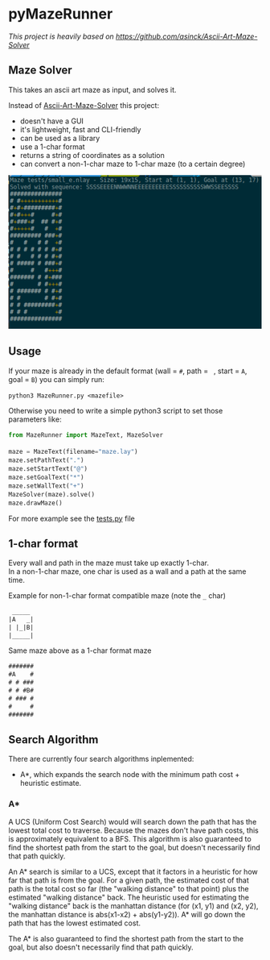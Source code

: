 # pyMazeRunner

*This project is heavily based on https://github.com/asinck/Ascii-Art-Maze-Solver*

## Maze Solver

This takes an ascii art maze as input, and solves it.

Instead of [Ascii-Art-Maze-Solver](https://github.com/asinck/Ascii-Art-Maze-Solver) this project:
 - doesn't have a GUI
 - it's lightweight, fast and CLI-friendly
 - can be used as a library
 - use a 1-char format
 - returns a string of coordinates as a solution
 - can convert a non-1-char maze to 1-char maze (to a certain degree)

![screen.png](https://github.com/TheZ3ro/pyMazeRunner/raw/master/screen.png)

## Usage

If your maze is already in the default format (wall = `#`, path = ` `, start = `A`, goal = `B`) you can simply run:

`python3 MazeRunner.py <mazefile>`

Otherwise you need to write a simple python3 script to set those parameters like:

```python
from MazeRunner import MazeText, MazeSolver

maze = MazeText(filename="maze.lay")
maze.setPathText(".")
maze.setStartText("@")
maze.setGoalText("*")
maze.setWallText("+")
MazeSolver(maze).solve()
maze.drawMaze()
```

For more example see the [tests.py](https://github.com/TheZ3ro/pyMazeRunner/blob/master/tests.py) file

## 1-char format

Every wall and path in the maze must take up exactly 1-char.  
In a non-1-char maze, one char is used as a wall and a path at the same time.

Example for non-1-char format compatible maze (note the `_` char)

```
 _____
|A   _|
| |_|B|
|_____|
```

Same maze above as a 1-char format maze

```
#######
#A    #
# # ###
# # #B#
# ### #
#     #
#######
```

## Search Algorithm

There are currently four search algorithms inplemented:
* A*, which expands the search node with the minimum path cost + heuristic estimate.

### A*

A UCS (Uniform Cost Search) would will search down the path that has the lowest total cost to traverse. Because the mazes don't have path costs, this is approximately equivalent to a BFS. This algorithm is also guaranteed to find the shortest path from the start to the goal, but doesn't necessarily find that path quickly.

An A* search is similar to a UCS, except that it factors in a heuristic for how far that path is from the goal. For a given path, the estimated cost of that path is the total cost so far (the "walking distance" to that point) plus the estimated "walking distance" back. The heuristic used for estimating the "walking distance" back is the manhattan distance (for (x1, y1) and (x2, y2), the manhattan distance is abs(x1-x2) + abs(y1-y2)). A* will go down the path that has the lowest estimated cost. 

The A* is also guaranteed to find the shortest path from the start to the goal, but also doesn't necessarily find that path quickly.
